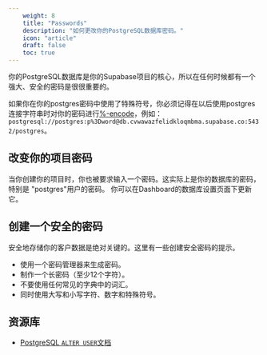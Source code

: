```yaml
---
    weight: 8
    title: "Passwords"
    description: "如何更改你的PostgreSQL数据库密码。"
    icon: "article"
    draft: false
    toc: true
---
```


你的PostgreSQL数据库是你的Supabase项目的核心，所以在任何时候都有一个强大、安全的密码是很很重要的。

如果你在你的postgres密码中使用了特殊符号，你必须记得在以后使用postgres连接字符串时对你的密码进行[%-encode](https://en.wikipedia.org/wiki/Percent-encoding)，例如：`postgresql://postgres:p%3Dword@db.cvwawazfelidkloqmbma.supabase.co:5432/postgres`。

## 改变你的项目密码

当你创建你的项目时，你也被要求输入一个密码。这实际上是你的数据库的密码，特别是 "postgres"用户的密码。
你可以在Dashboard的数据库设置页面下更新它。

## 创建一个安全的密码

安全地存储你的客户数据是绝对关键的。这里有一些创建安全密码的提示。

- 使用一个密码管理器来生成密码。
- 制作一个长密码（至少12个字符）。
- 不要使用任何常见的字典中的词汇。
- 同时使用大写和小写字符、数字和特殊符号。

## 资源库

- [PostgreSQL `ALTER USER`文档](https://www.postgresql.org/docs/12/sql-alteruser.html)


